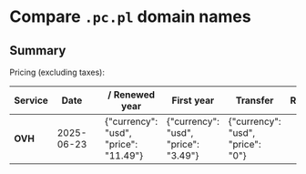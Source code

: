 # Compare `.pc.pl` domain names

## Summary

Pricing (excluding taxes):

| Service | Date |  | / Renewed year | First year | Transfer | Restoration |
|--|--|--|--|--|--|--|
| **OVH** | 2025-06-23 |  | {"currency": "usd", "price": "11.49"} | {"currency": "usd", "price": "3.49"} | {"currency": "usd", "price": "0"} |  |
